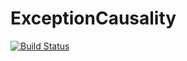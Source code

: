 # ExceptionCausality

[![Build Status](https://travis-ci.com/nhdaly/ExceptionCausality.jl.svg?branch=master)](https://travis-ci.com/nhdaly/ExceptionCausality.jl)
